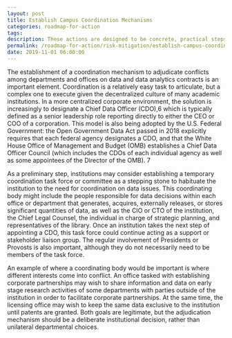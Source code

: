 ```yaml
---
layout: post
title: Establish Campus Coordination Mechanisms
categories: roadmap-for-action
tags:
description: These actions are designed to be concrete, practical steps that any institution can begin taking immediately.
permalink: /roadmap-for-action/risk-mitigation/establish-campus-coordination -mechanisms
date: 2019-11-01 06:00:00
---
```


The establishment of a coordination mechanism to adjudicate conflicts among departments and offices on data and data analytics contracts is an important element. Coordination is a relatively easy task to articulate, but a complex one to execute given the decentralized culture of many academic institutions. In a more centralized corporate environment, the solution is increasingly to designate a Chief Data Officer (CDO),6 which is typically defined as a senior leadership role reporting directly to either the CEO or COO of a corporation. This model is also being adopted by the U.S. Federal Government: the Open Government Data Act passed in 2018 explicitly requires that each federal agency designates a CDO, and that the White House Office of Management and Budget (OMB) establishes a Chief Data Officer Council (which includes the CDOs of each individual agency as well as some appointees of the Director of the OMB). 7

As a preliminary step, institutions may consider establishing a temporary coordination task force or committee as a stepping stone to habituate the institution to the need for coordination on data issues. This coordinating body might include the people responsible for data decisions within each office or department that generates, acquires, externally releases, or stores significant quantities of data, as well as the CIO or CTO of the institution, the Chief Legal Counsel, the individual in charge of strategic planning, and representatives of the library. Once an institution takes the next step of appointing a CDO, this task force could continue acting as a support or stakeholder liaison group. The regular involvement of Presidents or Provosts is also important, although they do not necessarily need to be members of the task force.

An example of where a coordinating body would be important is where different interests come into conflict. An office tasked with establishing corporate partnerships may wish to share information and data on early stage research activities of some departments with parties outside of the institution in order to facilitate corporate partnerships. At the same time, the licensing office may wish to keep the same data exclusive to the institution until patents are granted. Both goals are legitimate, but
the adjudication mechanism should be a deliberate institutional decision, rather than unilateral departmental choices.
